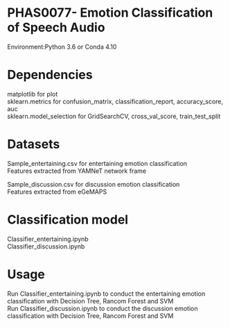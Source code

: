 # PHAS0077- Emotion Classification of Speech Audio

Environment:Python 3.6 or Conda 4.10

# Dependencies
matplotlib for plot  
sklearn.metrics for confusion_matrix, classification_report, accuracy_score, auc  
sklearn.model_selection for GridSearchCV, cross_val_score, train_test_split

# Datasets
Sample_entertaining.csv for entertaining emotion classification  
Features extracted from YAMNeT network frame  


Sample_discussion.csv for discussion emotion classification  
Features extracted from eGeMAPS

# Classification model
Classifier_entertaining.ipynb  
Classifier_discussion.ipynb

# Usage
Run Classifier_entertaining.ipynb to conduct the entertaining emotion classification with Decision Tree, Rancom Forest and SVM  
Run Classifier_discussion.ipynb to conduct the discussion emotion classification with Decision Tree, Rancom Forest and SVM
